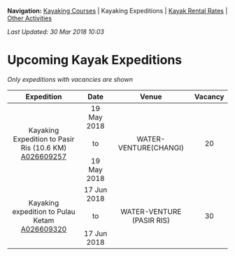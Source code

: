 **Navigation:** [Kayaking Courses](index) &#124; Kayaking Expeditions &#124; [Kayak Rental Rates](rental) &#124; [Other Activities](activity)

_Last Updated: 30 Mar 2018 10:03_
# Upcoming Kayak Expeditions

_Only expeditions with vacancies are shown_

Expedition | Date | Venue | Vacancy
:---:|:---:|:---:|:---:
Kayaking Expedition to Pasir Ris (10.6 KM)<br />[A026609257](https://www.onepa.sg/event/details/a026609257)|19 May 2018<br/><br/>to<br/><br/>19 May 2018|WATER-VENTURE(CHANGI)|20
Kayaking expedition to Pulau Ketam<br />[A026609320](https://www.onepa.sg/event/details/a026609320)|17 Jun 2018<br/><br/>to<br/><br/>17 Jun 2018|WATER-VENTURE (PASIR RIS)|30

